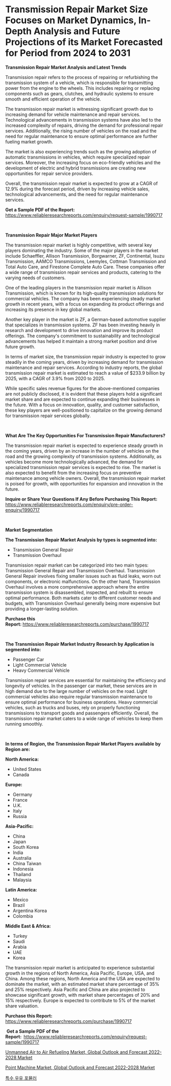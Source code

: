 <p><h1>Transmission Repair Market Size Focuses on Market Dynamics, In-Depth Analysis and Future Projections of its Market Forecasted for Period from 2024 to 2031</h1></p><p><strong>Transmission Repair Market Analysis and Latest Trends</strong></p>
<p><p>Transmission repair refers to the process of repairing or refurbishing the transmission system of a vehicle, which is responsible for transmitting power from the engine to the wheels. This includes repairing or replacing components such as gears, clutches, and hydraulic systems to ensure smooth and efficient operation of the vehicle.</p><p>The transmission repair market is witnessing significant growth due to increasing demand for vehicle maintenance and repair services. Technological advancements in transmission systems have also led to the increased complexity of repairs, driving the demand for professional repair services. Additionally, the rising number of vehicles on the road and the need for regular maintenance to ensure optimal performance are further fueling market growth.</p><p>The market is also experiencing trends such as the growing adoption of automatic transmissions in vehicles, which require specialized repair services. Moreover, the increasing focus on eco-friendly vehicles and the development of electric and hybrid transmissions are creating new opportunities for repair service providers.</p><p>Overall, the transmission repair market is expected to grow at a CAGR of 12.9% during the forecast period, driven by increasing vehicle sales, technological advancements, and the need for regular maintenance services.</p></p>
<p><strong>Get a Sample PDF of the Report:&nbsp;</strong> <a href="https://www.reliableresearchreports.com/enquiry/request-sample/1990717">https://www.reliableresearchreports.com/enquiry/request-sample/1990717</a></p>
<p>&nbsp;</p>
<p><strong>Transmission Repair Major Market Players</strong></p>
<p><p>The transmission repair market is highly competitive, with several key players dominating the industry. Some of the major players in the market include Schaeffler, Allison Transmission, Borgwarner, ZF, Continental, Isuzu Transmission, AAMCO Transmissions, Leemyles, Cottman Transmission and Total Auto Care, and Firestone Complete Auto Care. These companies offer a wide range of transmission repair services and products, catering to the varying needs of customers.</p><p>One of the leading players in the transmission repair market is Allison Transmission, which is known for its high-quality transmission solutions for commercial vehicles. The company has been experiencing steady market growth in recent years, with a focus on expanding its product offerings and increasing its presence in key global markets.</p><p>Another key player in the market is ZF, a German-based automotive supplier that specializes in transmission systems. ZF has been investing heavily in research and development to drive innovation and improve its product offerings. The company's commitment to sustainability and technological advancements has helped it maintain a strong market position and drive future growth.</p><p>In terms of market size, the transmission repair industry is expected to grow steadily in the coming years, driven by increasing demand for transmission maintenance and repair services. According to industry reports, the global transmission repair market is estimated to reach a value of $233.9 billion by 2025, with a CAGR of 3.9% from 2020 to 2025.</p><p>While specific sales revenue figures for the above-mentioned companies are not publicly disclosed, it is evident that these players hold a significant market share and are expected to continue expanding their businesses in the future. With a focus on innovation, quality, and customer satisfaction, these key players are well-positioned to capitalize on the growing demand for transmission repair services globally.</p></p>
<p>&nbsp;</p>
<p><strong>What Are The Key Opportunities For Transmission Repair Manufacturers?</strong></p>
<p><p>The transmission repair market is expected to experience steady growth in the coming years, driven by an increase in the number of vehicles on the road and the growing complexity of transmission systems. Additionally, as vehicles become more technologically advanced, the demand for specialized transmission repair services is expected to rise. The market is also expected to benefit from the increasing focus on preventive maintenance among vehicle owners. Overall, the transmission repair market is poised for growth, with opportunities for expansion and innovation in the future.</p></p>
<p><strong>Inquire or Share Your Questions If Any Before Purchasing This Report:</strong> <a href="https://www.reliableresearchreports.com/enquiry/pre-order-enquiry/1990717">https://www.reliableresearchreports.com/enquiry/pre-order-enquiry/1990717</a></p>
<p>&nbsp;</p>
<p><strong>Market Segmentation</strong></p>
<p><strong>The Transmission Repair Market Analysis by types is segmented into:</strong></p>
<p><ul><li>Transmission General Repair</li><li>Transmission Overhaul</li></ul></p>
<p><p>Transmission repair market can be categorized into two main types: Transmission General Repair and Transmission Overhaul. Transmission General Repair involves fixing smaller issues such as fluid leaks, worn out components, or electronic malfunctions. On the other hand, Transmission Overhaul involves a more comprehensive approach where the entire transmission system is disassembled, inspected, and rebuilt to ensure optimal performance. Both markets cater to different customer needs and budgets, with Transmission Overhaul generally being more expensive but providing a longer-lasting solution.</p></p>
<p><strong>Purchase this Report:&nbsp;</strong><a href="https://www.reliableresearchreports.com/purchase/1990717">https://www.reliableresearchreports.com/purchase/1990717</a></p>
<p>&nbsp;</p>
<p><strong>The Transmission Repair Market Industry Research by Application is segmented into:</strong></p>
<p><ul><li>Passenger Car</li><li>Light Commercial Vehicle</li><li>Heavy Commercial Vehicle</li></ul></p>
<p><p>Transmission repair services are essential for maintaining the efficiency and longevity of vehicles. In the passenger car market, these services are in high demand due to the large number of vehicles on the road. Light commercial vehicles also require regular transmission maintenance to ensure optimal performance for business operations. Heavy commercial vehicles, such as trucks and buses, rely on properly functioning transmissions to transport goods and passengers efficiently. Overall, the transmission repair market caters to a wide range of vehicles to keep them running smoothly.</p></p>
<p>&nbsp;</p>
<p><strong>In terms of Region, the Transmission Repair Market Players available by Region are:</strong></p>
<p>
    <p> <strong> North America: </strong>
        <ul>
            <li>United States</li>
            <li>Canada</li>
        </ul>
        </p> 
    <p> <strong> Europe: </strong>
        <ul>
            <li>Germany</li>
            <li>France</li>
            <li>U.K.</li>
            <li>Italy</li>
            <li>Russia</li>
        </ul>
        </p> 
    <p> <strong> Asia-Pacific: </strong>
        <ul>
            <li>China</li>
            <li>Japan</li>
            <li>South Korea</li>
            <li>India</li>
            <li>Australia</li>
            <li>China Taiwan</li>
            <li>Indonesia</li>
            <li>Thailand</li>
            <li>Malaysia</li>
        </ul>
        </p> 
    <p> <strong> Latin America: </strong>
        <ul>
            <li>Mexico</li>
            <li>Brazil</li>
            <li>Argentina Korea</li>
            <li>Colombia</li>
        </ul>
        </p> 
    <p> <strong> Middle East & Africa: </strong>
        <ul>
            <li>Turkey</li>
            <li>Saudi</li>
            <li>Arabia</li>
            <li>UAE</li>
            <li>Korea</li>
        </ul>
    </p>
    </p>
<p><p>The transmission repair market is anticipated to experience substantial growth in the regions of North America, Asia Pacific, Europe, USA, and China. Among these regions, North America and the USA are expected to dominate the market, with an estimated market share percentage of 35% and 25% respectively. Asia Pacific and China are also projected to showcase significant growth, with market share percentages of 20% and 15% respectively. Europe is expected to contribute to 5% of the market share valuation.</p></p>
<p><strong>Purchase this Report: </strong><a href="https://www.reliableresearchreports.com/purchase/1990717">https://www.reliableresearchreports.com/purchase/1990717</a></p>
<p>&nbsp;<strong>Get a Sample PDF of the Report:&nbsp;&nbsp;</strong><a href="https://www.reliableresearchreports.com/enquiry/request-sample/1990717">https://www.reliableresearchreports.com/enquiry/request-sample/1990717</a></p>
<p><strong></strong></p>
<p><p><a href="https://view.publitas.com/reportprime-1/unmanned-air-to-air-refueling-market-global-outlook-and-forecast-2022-2028-market-size-growth-and-forecast-from-2023-2030/">Unmanned Air to Air Refueling Market, Global Outlook and Forecast 2022-2028 Market</a></p><p><a href="https://view.publitas.com/reportprime-1/point-machine-market-global-outlook-and-forecast-2022-2028-market-size-market-share-and-global-market-analysis-report-2023-2030/">Point Machine Market, Global Outlook and Forecast 2022-2028 Market</a></p><p><a href="https://github.com/crfsywufhm81415/Market-Research-Report-List-1/blob/main/3841129187658.md">특수 우유 포뮬러</a></p></p>
